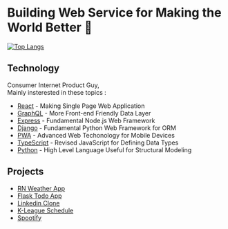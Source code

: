 # Building Web Service for Making the World Better 👋

<!--
**chanmin-kim/chanmin-kim** is a ✨ _special_ ✨ repository because its `README.md` (this file) appears on your GitHub profile.

Here are some ideas to get you started:

- 🔭 I’m currently working on ...
- 🌱 I’m currently learning ...
- 👯 I’m looking to collaborate on ...
- 🤔 I’m looking for help with ...
- 💬 Ask me about ...
- 📫 How to reach me: ...
- 😄 Pronouns: ...
- ⚡ Fun fact: ...
-->

<!-- ![Anurag's GitHub stats](https://github-readme-stats.vercel.app/api?username=chanmin-kim&show_icons=true&theme=dracula)   -->
[![Top Langs](https://github-readme-stats.vercel.app/api/top-langs/?username=chanmin-kim&layout=compact&theme=dracula)](https://github.com/anuraghazra/github-readme-stats)  

## Technology

Consumer Internet Product Guy,   
Mainly insterested in these topics :

- [React] - Making Single Page Web Application
- [GraphQL] - More Front-end Friendly Data Layer
- [Express] - Fundamental Node.js Web Framework
- [Django] - Fundamental Python Web Framework for ORM
- [PWA] - Advanced Web Techonology for Mobile Devices
- [TypeScript] - Revised JavaScript for Defining Data Types
- [Python] - High Level Language Useful for Structural Modeling

## Projects

- [RN Weather App]
- [Flask Todo App]
- [Linkedin Clone]
- [K-League Schedule] 
- [Spootify]

[//]: # (These are reference links used in the body of this note and get stripped out when the markdown processor does its job. There is no need to format nicely because it shouldn't be seen. Thanks SO - http://stackoverflow.com/questions/4823468/store-comments-in-markdown-syntax)


   

<!-- technology -->
   [React]: <https://ko.reactjs.org/>
   [GraphQL]: <https://graphql.org/>
   [Express]: <https://expressjs.com/ko/>
   [NestJS]: <https://nestjs.com/>
   [Echo]: <https://echo.labstack.com/>
   [Django]: <https://www.djangoproject.com/>
   [PWA]: <https://developer.mozilla.org/ko/docs/Web/Progressive_web_apps/Introduction>
   [TypeScript]: <https://www.typescriptlang.org/>
   [Python]: <https://www.python.org/>
   
 
<!-- projects -->
   [RN Weather App]: <https://github.com/chanmin-kim/rn-expo-weather>
   [Flask Todo App]: <https://github.com/chanmin-kim/flask-todo>
   [Linkedin Clone]: <https://github.com/chanmin-kim/react-firebase-linkedin>
   [K-League Schedule]: <https://github.com/chanmin-kim/flask-mongodb-kleague>
   [Spootify]: <https://github.com/chanmin-kim/spootify>
